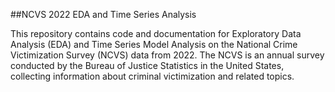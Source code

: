 ##NCVS 2022 EDA and Time Series Analysis

This repository contains code and documentation for Exploratory Data Analysis (EDA) and Time Series Model Analysis on the National Crime Victimization Survey (NCVS) data from 2022. 
The NCVS is an annual survey conducted by the Bureau of Justice Statistics in the United States, collecting information about criminal victimization and related topics.
